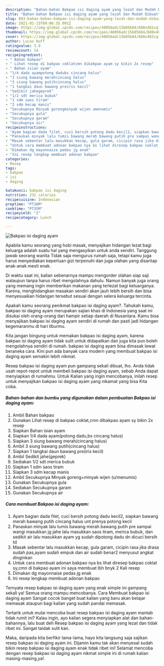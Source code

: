 ```yaml
---
description: "Bahan-bahan Bakpao isi daging ayam yang lezat dan Mudah Dibuat"
title: "Bahan-bahan Bakpao isi daging ayam yang lezat dan Mudah Dibuat"
slug: 893-bahan-bahan-bakpao-isi-daging-ayam-yang-lezat-dan-mudah-dibuat
date: 2021-01-15T09:06:35.091Z
image: https://img-global.cpcdn.com/recipes/48056adc15b85b84/680x482cq70/bakpao-isi-daging-ayam-foto-resep-utama.jpg
thumbnail: https://img-global.cpcdn.com/recipes/48056adc15b85b84/680x482cq70/bakpao-isi-daging-ayam-foto-resep-utama.jpg
cover: https://img-global.cpcdn.com/recipes/48056adc15b85b84/680x482cq70/bakpao-isi-daging-ayam-foto-resep-utama.jpg
author: Lucas Huff
ratingvalue: 3.9
reviewcount: 14
recipeingredient:
- " Bahan bakpao"
- " Lihat resep di bakpao coklatcmn dibakpao ayam sy bikin 2x resep"
- " Bahan isian ayam"
- "1/4 dada ayampotong dadubs cincang halus"
- "3 siung bawang merahcincang halus"
- "3 siung bawang putihcincang halus"
- "1 tangkai daun bawang preiris kecil"
- "Sedikit jahegeprek"
- "1/2 sdt merica bubuk"
- "1 sdm saos tiram"
- "3 sdm kecap manis"
- "Secukupnya Minyak gorengminyak wijen umenumis"
- "Secukupnya gula"
- "Secukupnya garam"
- "Secukupnya air"
recipeinstructions:
- "Ayam bagian dada filet, cuci bersih potong dadu kecil2, siapkan bawang merah bawang putih cincang halus unt prenya potong kecil"
- "Panaskan minyak lalu tumis bawang merah bawang putih pre sampai wangi masukkan jg jahe lalu masukkan saos tiram, merica bubuk, dan sedikit air lalu masukkan ayam yg sudah dipotong dadu dn dicuci bersih td"
- "Masak sebentar lalu masukkan kecap, gula garam, cicipin rasa jika drasa sudah pas,ayam sudah empuk dan air sudah benar2 menyusut angkat dinginkan"
- "Untuk cara membuat adonan bakpao nya bs lihat diresep bakpao coklat sy,cmn di bakpao ayam ini saya membuat lbh bnyk 2 Kali resep"
- "Dimakan dg mayonnaise pedas jg enak"
- "Ini resep lengkap membuat adonan bakpao"
categories:
- Resep
tags:
- bakpao
- isi
- daging

katakunci: bakpao isi daging 
nutrition: 231 calories
recipecuisine: Indonesian
preptime: "PT16M"
cooktime: "PT35M"
recipeyield: "2"
recipecategory: Lunch

---
```



![Bakpao isi daging ayam](https://img-global.cpcdn.com/recipes/48056adc15b85b84/680x482cq70/bakpao-isi-daging-ayam-foto-resep-utama.jpg)

Apabila kamu seorang yang hobi masak, menyajikan hidangan lezat bagi keluarga adalah suatu hal yang mengasyikan untuk anda sendiri. Tanggung jawab seorang  wanita Tidak saja mengurus rumah saja, tetapi kamu juga harus menyediakan keperluan gizi terpenuhi dan juga olahan yang disantap anak-anak mesti enak.

Di waktu  saat ini, kalian sebenarnya mampu mengorder olahan siap saji walaupun tanpa harus ribet mengolahnya dahulu. Namun banyak juga orang yang memang ingin memberikan makanan yang terlezat bagi keluarganya. Karena, menghidangkan masakan sendiri akan jauh lebih bersih dan bisa menyesuaikan hidangan tersebut sesuai dengan selera keluarga tercinta. 



Apakah kamu seorang penikmat bakpao isi daging ayam?. Tahukah kamu, bakpao isi daging ayam merupakan sajian khas di Indonesia yang saat ini disukai oleh orang-orang dari hampir setiap daerah di Nusantara. Kamu bisa menyajikan bakpao isi daging ayam sendiri di rumah dan pasti jadi hidangan kegemaranmu di hari liburmu.

Kita jangan bingung untuk memakan bakpao isi daging ayam, karena bakpao isi daging ayam tidak sulit untuk didapatkan dan juga kita pun boleh mengolahnya sendiri di rumah. bakpao isi daging ayam bisa dimasak lewat beraneka cara. Kini pun ada banyak cara modern yang membuat bakpao isi daging ayam semakin lebih nikmat.

Resep bakpao isi daging ayam pun gampang sekali dibuat, lho. Anda tidak usah repot-repot untuk membeli bakpao isi daging ayam, sebab Anda dapat menyiapkan di rumahmu. Untuk Kalian yang ingin mencobanya, inilah resep untuk menyajikan bakpao isi daging ayam yang nikamat yang bisa Kita coba.

<!--inarticleads1-->

##### Bahan-bahan dan bumbu yang digunakan dalam pembuatan Bakpao isi daging ayam:

1. Ambil  Bahan bakpao
1. Gunakan  Lihat resep di bakpao coklat,cmn dibakpao ayam sy bikin 2x resep
1. Siapkan  Bahan isian ayam
1. Siapkan 1/4 dada ayam(potong dadu,bs cincang halus)
1. Siapkan 3 siung bawang merah(cincang halus)
1. Ambil 3 siung bawang putih(cincang halus)
1. Siapkan 1 tangkai daun bawang pre(iris kecil)
1. Ambil Sedikit jahe(geprek)
1. Sediakan 1/2 sdt merica bubuk
1. Siapkan 1 sdm saos tiram
1. Siapkan 3 sdm kecap manis
1. Ambil Secukupnya Minyak goreng+minyak wijen (u/menumis)
1. Gunakan Secukupnya gula
1. Sediakan Secukupnya garam
1. Gunakan Secukupnya air




<!--inarticleads2-->

##### Cara membuat Bakpao isi daging ayam:

1. Ayam bagian dada filet, cuci bersih potong dadu kecil2, siapkan bawang merah bawang putih cincang halus unt prenya potong kecil
1. Panaskan minyak lalu tumis bawang merah bawang putih pre sampai wangi masukkan jg jahe lalu masukkan saos tiram, merica bubuk, dan sedikit air lalu masukkan ayam yg sudah dipotong dadu dn dicuci bersih td
1. Masak sebentar lalu masukkan kecap, gula garam, cicipin rasa jika drasa sudah pas,ayam sudah empuk dan air sudah benar2 menyusut angkat dinginkan
1. Untuk cara membuat adonan bakpao nya bs lihat diresep bakpao coklat sy,cmn di bakpao ayam ini saya membuat lbh bnyk 2 Kali resep
1. Dimakan dg mayonnaise pedas jg enak
1. Ini resep lengkap membuat adonan bakpao




Ternyata resep bakpao isi daging ayam yang enak simple ini gampang sekali ya! Semua orang mampu mencobanya. Cara Membuat bakpao isi daging ayam Sangat cocok banget buat kalian yang baru akan belajar memasak ataupun bagi kalian yang sudah pandai memasak.

Tertarik untuk mulai mencoba buat resep bakpao isi daging ayam mantab tidak rumit ini? Kalau ingin, ayo kalian segera menyiapkan alat dan bahan-bahannya, lalu buat deh Resep bakpao isi daging ayam yang lezat dan tidak ribet ini. Sangat taidak sulit kan. 

Maka, daripada kita berfikir lama-lama, hayo kita langsung saja sajikan resep bakpao isi daging ayam ini. Dijamin kamu tak akan menyesal sudah bikin resep bakpao isi daging ayam enak tidak ribet ini! Selamat mencoba dengan resep bakpao isi daging ayam nikmat simple ini di rumah kalian masing-masing,ya!.

